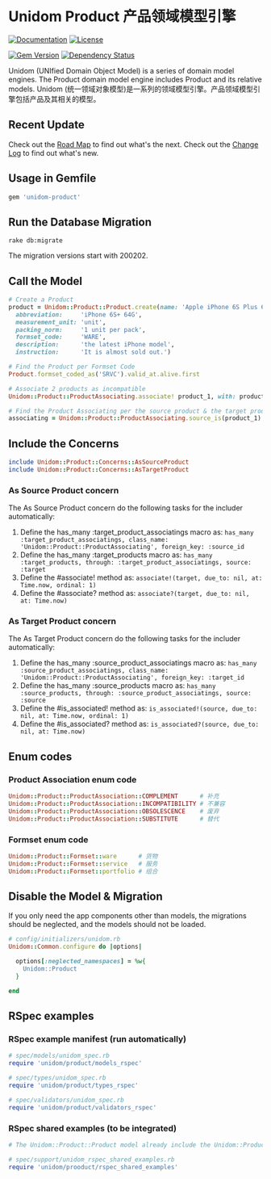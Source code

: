 # Unidom Product 产品领域模型引擎

[![Documentation](http://img.shields.io/badge/docs-rdoc.info-blue.svg)](http://www.rubydoc.info/gems/unidom-product/frames)
[![License](https://img.shields.io/badge/license-MIT-green.svg)](http://opensource.org/licenses/MIT)

[![Gem Version](https://badge.fury.io/rb/unidom-product.svg)](https://badge.fury.io/rb/unidom-product)
[![Dependency Status](https://gemnasium.com/badges/github.com/topbitdu/unidom-product.svg)](https://gemnasium.com/github.com/topbitdu/unidom-product)

Unidom (UNIfied Domain Object Model) is a series of domain model engines. The Product domain model engine includes Product and its relative models.
Unidom (统一领域对象模型)是一系列的领域模型引擎。产品领域模型引擎包括产品及其相关的模型。



## Recent Update

Check out the [Road Map](ROADMAP.md) to find out what's the next.
Check out the [Change Log](CHANGELOG.md) to find out what's new.



## Usage in Gemfile

```ruby
gem 'unidom-product'
```



## Run the Database Migration

```shell
rake db:migrate
```
The migration versions start with 200202.



## Call the Model

```ruby
# Create a Product
product = Unidom::Product::Product.create(name: 'Apple iPhone 6S Plus 64G',
  abbreviation:     'iPhone 6S+ 64G',
  measurement_unit: 'unit',
  packing_norm:     '1 unit per pack',
  formset_code:     'WARE',
  description:      'the latest iPhone model',
  instruction:      'It is almost sold out.')

# Find the Product per Formset Code
Product.formset_coded_as('SRVC').valid_at.alive.first

# Associate 2 products as incompatible
Unidom::Product::ProductAssociating.associate! product_1, with: product_2, due_to: 'ICPT', ordinal: 1, quantity: 1, at: Time.now

# Find the Product Associating per the source product & the target product
associating = Unidom::Product::ProductAssociating.source_is(product_1).target_is(product_2).first
```



## Include the Concerns

```ruby
include Unidom::Product::Concerns::AsSourceProduct
include Unidom::Product::Concerns::AsTargetProduct
```

### As Source Product concern

The As Source Product concern do the following tasks for the includer automatically:
1. Define the has_many :target_product_associatings macro as: ``has_many :target_product_associatings, class_name: 'Unidom::Product::ProductAssociating', foreign_key: :source_id``
2. Define the has_many :target_products macro as: ``has_many :target_products, through: :target_product_associatings, source: :target``
3. Define the #associate! method as: ``associate!(target, due_to: nil, at: Time.now, ordinal: 1)``
4. Define the #associate? method as: ``associate?(target, due_to: nil, at: Time.now)``

### As Target Product concern

The As Target Product concern do the following tasks for the includer automatically:
1. Define the has_many :source_product_associatings macro as: ``has_many :source_product_associatings, class_name: 'Unidom::Product::ProductAssociating', foreign_key: :target_id``
2. Define the has_many :source_products macro as: ``has_many :source_products, through: :source_product_associatings, source: :source``
3. Define the #is_associated! method as: ``is_associated!(source, due_to: nil, at: Time.now, ordinal: 1)``
4. Define the #is_associated? method as: ``is_associated?(source, due_to: nil, at: Time.now)``



## Enum codes

### Product Association enum code

```ruby
Unidom::Product::ProductAssociation::COMPLEMENT      # 补充
Unidom::Product::ProductAssociation::INCOMPATIBILITY # 不兼容
Unidom::Product::ProductAssociation::OBSOLESCENCE    # 废弃
Unidom::Product::ProductAssociation::SUBSTITUTE      # 替代
```

### Formset enum code

```ruby
Unidom::Product::Formset::ware      # 货物
Unidom::Product::Formset::service   # 服务
Unidom::Product::Formset::portfolio # 组合
```



## Disable the Model & Migration

If you only need the app components other than models, the migrations should be neglected, and the models should not be loaded.
```ruby
# config/initializers/unidom.rb
Unidom::Common.configure do |options|

  options[:neglected_namespaces] = %w{
    Unidom::Product
  }

end
```



## RSpec examples

### RSpec example manifest (run automatically)

```ruby
# spec/models/unidom_spec.rb
require 'unidom/product/models_rspec'

# spec/types/unidom_spec.rb
require 'unidom/product/types_rspec'

# spec/validators/unidom_spec.rb
require 'unidom/product/validators_rspec'
```

### RSpec shared examples (to be integrated)

```ruby
# The Unidom::Product::Product model already include the Unidom::Product::Concerns::AsSourceProduct concern

# spec/support/unidom_rspec_shared_examples.rb
require 'unidom/prooduct/rspec_shared_examples'
```
